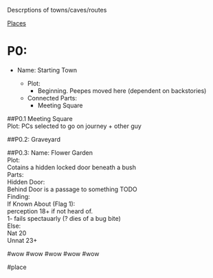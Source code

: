 Descrptions of towns/caves/routes  


[Places](#place)


# P0:
* Name: Starting Town  

	* Plot:  
		* Beginning. Peepes moved here (dependent on backstories)  
	* Connected Parts:  
		* Meeting Square  

##P0.1 Meeting Square  
	Plot: PCs selected to go on journey + other guy  

##P0.2: Graveyard  



##P0.3:
	Name: Flower Garden  
	Plot:  
		Cotains a hidden locked door beneath a bush  
	Parts:  
		Hidden Door:  
			Behind Door is a passage to something TODO  
			Finding:  
			If Known About (Flag 1):  
				perception 18+ if not heard of.  
				1- fails spectauarly  (? dies of a bug bite)  
			Else:  
				Nat 20  
				Unnat 23+  








#wow
#wow
#wow
#wow
#wow




#place
